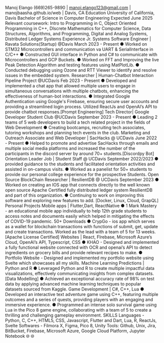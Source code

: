 Manoj Elango
(669)265-9890 | manoj.elango123@gmail.com | manojbaasha.github.io/web | Davis, CA Education
University of California, Davis
Bachelor of Science in Computer Engineering Expected June 2025
Relevant coursework: Intro to Programming in C, Object Oriented Programming in C++, DIscrete Mathematics for Computer Science, Data Structures, Algorithms, and Programming, Digital and Analog Systems, Distributed Ledger Systems
Experience
Jr. Systems Software Engineer | Ravata Solutions(Startup) @Davis March 2023 - Present
● Worked on STM32 Microcontrollers and communication va UART & SerialInterface in C/C++
● Constructed GUI interface in Python and C# to communicate with Microcontrollers and GCP Buckets.
● Worked on FFT and Improving the live Peak Detection Algorithm and testing features using MatPlotLib.
● Conducted debugging using Ozone and RTT Viewer to identify and resolve issues in the embedded system.
Researcher | Human-Chatbot Interaction Pipeline Project @UCDavis Feb 2023 - Present
● Developed and implemented a chat app that allowed multiple users to engage in simultaneous
conversations with multiple chatbots, enhancing the effectiveness of human-bot interactions.
● Integrated Google Authentication using Google's Firebase, ensuring secure user accounts and providing a
streamlined login process. Utilized ReactJs and OpenAI’s API to provide chatbot responses.[Prompt Engineering] Tech Director| Google Developer Student Club @UCDavis September 2023 - Present
● Leading 2 teams of 5 web developers to build a tech related project in the fields of Web Development
● Creating bootcamps, recruiting tech associates, tutoring workshops and planning tech events in the club. Marketing and Outreach Associate and Web Developer | SacHacks @ UCDavis June 2022 - Present
● Helped to promote and advertise SacHacks through emails and multiple social media platforms and increased the number of the participants in the discord server by around 70+ students.[Discordpy Bot]
Orientation Leader Job | Student Staff @ UCDavis September 2022/2023
● provided guidance to the students and facilitated orientation activities and assisted in on-campus visits.
● Worked as a panelist for 50+ students to provide our personal college experience for the prospective Students.
Open Source BlockChain Researcher | ResilientDB @ UCDavis September 2023
● Worked on creating an IOS app that connects directly to the well known open source Apache Certified fully
distributed ledger system ResilientDB and part of this organization.
● Continuing to work on improving this software and exploring new features to add. [Docker, Linux, Cloud, GrapQL]
Personal Projects
Mobile apps | Flutter,Dart, ReactNative
● 1 Mark Mastery - an educational mobile app individually to help 12th grade students to access notes and
documents easily which helped in mitigating the effects of COVID-19 pandemic. 50+ Downloads
● CrypGo - ios app which serves as a wallet for blockchain transactions with functions of submit, get, update and
create transactions. Worked as the lead with a team of 5 for 13 weeks. [Apache License Certified]
Websites | React, FIrebase, Microsoft Azure’s Cloud, OpenAI’s API, Typescript, CSS
● KHAO - Designed and implemented a fully functional website connected with OCR and openai’s API to detect
ingredients on grocery bills and provide relevant recipes to make.
● Portfolio Website - Designed and implemented my portfolio website using Svelte which showcases all my skills.
Machine Learning Predictions | Python and R
● Leveraged Python and R to create multiple impactful data visualizations, effectively communicating insights from
complex datasets.[Data Modelling]
● Achieved an exceptional accuracy rate of 98% on test data by applying advanced machine learning techniques to
popular datasets sourced from Kaggle.
Game Development | C#, C++, Lua
● Developed an interactive text adventure game using C++, featuring multiple outcomes and a series of quests, providing players with an engaging and immersive experience.
● Programmed an intense solo survival game using Lua in the Pico 8 game engine, collaborating with a team of 5 to create a thrilling and challenging gameplay environment.
SKILLS
Languages - Python, C, C++, HTML5, CSS, Javascript, Flutter and Dart, Lua, R, ReactJs, Svelte
Softwares - Filmora X, Figma, Pico 8, Unity
Tools: Github, Unix, Jira, BitBucket, Firebase, Microsoft Azure, Google Cloud Platform, Jupyter Notebook
🌐
🌐
